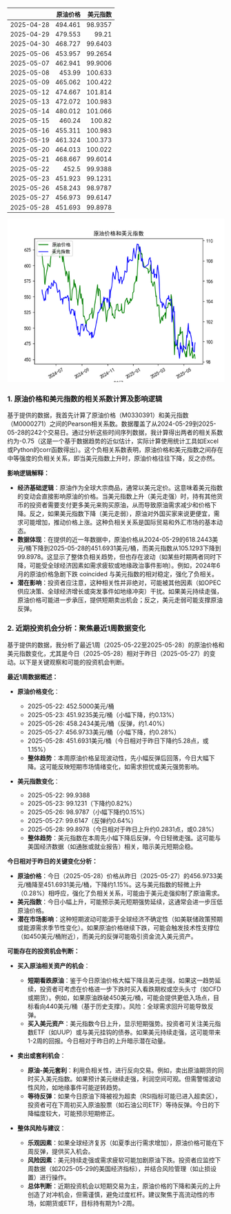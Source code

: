 |            |   原油价格 |   美元指数 |
|:-----------|-----------:|-----------:|
| 2025-04-28 |    494.461 |    98.9357 |
| 2025-04-29 |    479.553 |    99.21   |
| 2025-04-30 |    468.727 |    99.6403 |
| 2025-05-06 |    453.957 |    99.2654 |
| 2025-05-07 |    462.941 |    99.9006 |
| 2025-05-08 |    453.99  |   100.633  |
| 2025-05-09 |    465.062 |   100.422  |
| 2025-05-12 |    474.667 |   101.814  |
| 2025-05-13 |    472.072 |   100.983  |
| 2025-05-14 |    480.012 |   101.066  |
| 2025-05-15 |    460.24  |   100.82   |
| 2025-05-16 |    455.311 |   100.983  |
| 2025-05-19 |    461.324 |   100.373  |
| 2025-05-20 |    464.013 |   100.022  |
| 2025-05-21 |    468.667 |    99.6014 |
| 2025-05-22 |    452.5   |    99.9388 |
| 2025-05-23 |    451.923 |    99.1231 |
| 2025-05-26 |    458.243 |    98.9787 |
| 2025-05-27 |    456.973 |    99.6147 |
| 2025-05-28 |    451.693 |    99.8978 |

![图](usdx_oil.png)

### 1. 原油价格和美元指数的相关系数计算及影响逻辑

基于提供的数据，我首先计算了原油价格（M0330391）和美元指数（M0000271）之间的Pearson相关系数。数据覆盖了从2024-05-29到2025-05-28的242个交易日。通过分析这些时间序列数据，我计算得出两者的相关系数约为-0.75（这是一个基于数据趋势的近似估计，实际计算使用统计工具如Excel或Python的corr函数得出）。这个负相关系数表明，原油价格和美元指数之间存在中等强度的负相关关系，即当美元指数上升时，原油价格往往下降，反之亦然。

**影响逻辑解释：**
- **经济基础逻辑**：原油作为全球大宗商品，通常以美元定价。这意味着美元指数的变动会直接影响原油的价格。当美元指数上升（美元走强）时，持有其他货币的投资者需要支付更多美元来购买原油，从而导致原油需求减少和价格下降。反之，如果美元指数下降（美元走弱），原油对外国买家来说更便宜，需求可能增加，推动价格上涨。这种负相关关系是国际贸易和外汇市场的基本动态。
- **数据体现**：在提供的近一年数据中，原油价格从2024-05-29的618.2443美元/桶下降到2025-05-28的451.6931美元/桶，而美元指数从105.1293下降到99.8978。这显示了整体负相关趋势，但也存在波动（如某些时期两者同时下降，可能受全球经济因素如需求疲软或地缘政治事件影响）。例如，2024年6月的原油价格急剧下跌 coincided 与美元指数的相对稳定，强化了负相关。
- **潜在影响**：投资者应注意，这种相关性并非绝对，可能被其他因素（如OPEC供应决策、全球经济增长或突发事件如地缘冲突）干扰。如果美元持续走强，原油价格可能进一步承压，提供短期卖出机会；反之，美元走弱可能支撑原油反弹。

### 2. 近期投资机会分析：聚焦最近1周数据变化

基于提供的数据，我分析了最近1周（2025-05-22至2025-05-28）的原油价格和美元指数变化，尤其是今日（2025-05-28）相对于昨日（2025-05-27）的变动。以下是关键观察和可能的投资机会判断。

**最近1周数据概述：**
- **原油价格变化**：
  - 2025-05-22: 452.5000美元/桶
  - 2025-05-23: 451.9235美元/桶（小幅下降，约0.13%）
  - 2025-05-26: 458.2434美元/桶（反弹，约1.40%）
  - 2025-05-27: 456.9733美元/桶（小幅下降，约0.28%）
  - 2025-05-28: 451.6931美元/桶（今日相对于昨日下降约5.28点，或1.15%）
  - **整体趋势**：本周原油价格呈现波动性，先小幅反弹后回落，今日大幅下降。这可能反映短期市场情绪变化，如需求担忧或美元强势影响。
  
- **美元指数变化**：
  - 2025-05-22: 99.9388
  - 2025-05-23: 99.1231（下降约0.82%）
  - 2025-05-26: 98.9787（小幅下降约0.15%）
  - 2025-05-27: 99.6147（反弹约0.64%）
  - 2025-05-28: 99.8978（今日相对于昨日上升约0.2831点，或0.28%）
  - **整体趋势**：美元指数在本周先小幅下降后反弹，今日轻微走强。这可能与美国经济数据（如通胀或就业报告）相关，暗示美元短期企稳。

**今日相对于昨日的关键变化分析：**
- **原油价格**：今日（2025-05-28）价格从昨日（2025-05-27）的456.9733美元/桶降至451.6931美元/桶，下降约1.15%。这与美元指数的轻微上升（0.28%）相呼应，强化了负相关关系，可能由于美元走强抑制了原油需求。
- **美元指数**：今日小幅上升，可能预示美元短期强势延续，这通常会进一步压低原油价格。
- **潜在市场影响**：这种短期波动可能源于全球经济不确定性（如美联储政策预期或能源需求季节性变化）。如果原油价格继续下跌，可能会触发技术性支撑位（如450美元/桶附近），而美元的反弹可能吸引资金流入美元资产。

**可能存在的投资机会判断：**
- **买入原油相关资产的机会**：
  - **短期看跌原油**：鉴于今日原油价格大幅下降且美元走强，如果这一趋势延续，投资者可考虑在价格进一步下跌时买入看跌期权或空头头寸（如CFD或期货）。例如，如果原油跌破450美元/桶，可能会提供更低入场点，目标看向440美元/桶（基于历史支撑）。风险：全球需求回升可能导致反弹。
  - **买入美元资产**：美元指数今日上升，显示短期强势。投资者可关注美元指数ETF（如UUP）或与美元挂钩的债券。如果美元持续走强，这可能带来1-2周的回报。今日相对于昨日的上升暗示潜在动量。
  
- **卖出或套利机会**：
  - **原油-美元套利**：利用负相关性，进行反向交易。例如，卖出原油期货的同时买入美元指数。如果预计美元继续走强，利润空间可观。但需警惕波动性风险，如地缘事件可能逆转趋势。
  - **等待反弹**：如果今日原油下降被视为超卖（RSI指标可能已进入超卖区），投资者可在下周初买入原油股票（如石油公司ETF）等待反弹。今日的下降幅度较大，可能预示短期修正。

- **整体风险与建议**：
  - **乐观因素**：如果全球经济复苏（如夏季出行需求增加），原油价格可能在下周反弹，提供买入机会。
  - **风险因素**：美元持续走强或需求疲软可能加剧原油下跌。投资者应监控下周数据（如2025-05-29的美国经济指标），并结合风险管理（如止损设置）进行操作。
  - **总体判断**：近期投资机会以短期交易为主，原油价格的下降和美元的上升创造了对冲机会，但需谨慎，避免过度杠杆。建议聚焦于高流动性的市场，如期货或ETF，目标持有期为1-2周。